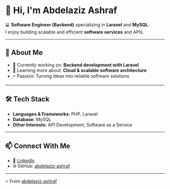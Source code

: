 # 👋 Hi, I'm Abdelaziz Ashraf  

💻 **Software Engineer (Backend)** specializing in **Laravel** and **MySQL**.  
I enjoy building scalable and efficient **software services** and APIs.  

---

## 🚀 About Me  
- 🔭 Currently working on: **Backend development with Laravel**  
- 🌱 Learning more about: **Cloud & scalable software architecture**  
- ⚡ Passion: Turning ideas into reliable software solutions  

---

## 🛠️ Tech Stack  
- **Languages & Frameworks:** PHP, Laravel  
- **Database:** MySQL  
- **Other Interests:** API Development, Software as a Service  

---

## 📫 Connect With Me  
- 💼 [LinkedIn](https://www.linkedin.com/in/abdelaziz-ashraf-mostafa/)  
- 🌐 GitHub: [abdelaziz-ashraf](https://github.com/abdelaziz-ashraf)  

---

⭐️ From [abdelaziz-ashraf](https://github.com/abdelaziz-ashraf)
